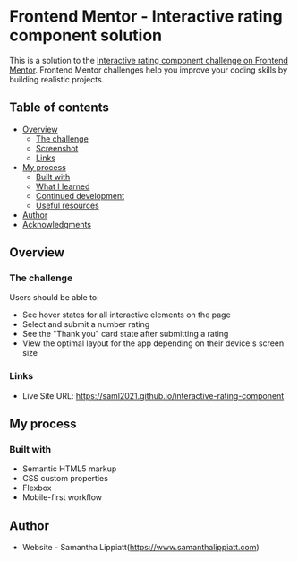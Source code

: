 # Frontend Mentor - Interactive rating component solution

This is a solution to the [Interactive rating component challenge on Frontend Mentor](https://www.frontendmentor.io/challenges/interactive-rating-component-koxpeBUmI). Frontend Mentor challenges help you improve your coding skills by building realistic projects. 

## Table of contents

- [Overview](#overview)
  - [The challenge](#the-challenge)
  - [Screenshot](#screenshot)
  - [Links](#links)
- [My process](#my-process)
  - [Built with](#built-with)
  - [What I learned](#what-i-learned)
  - [Continued development](#continued-development)
  - [Useful resources](#useful-resources)
- [Author](#author)
- [Acknowledgments](#acknowledgments)


## Overview

### The challenge

Users should be able to:

- See hover states for all interactive elements on the page
- Select and submit a number rating
- See the "Thank you" card state after submitting a rating
- View the optimal layout for the app depending on their device's screen size

### Links

- Live Site URL: https://saml2021.github.io/interactive-rating-component

## My process

### Built with

- Semantic HTML5 markup
- CSS custom properties
- Flexbox
- Mobile-first workflow



## Author
- Website - Samantha Lippiatt(https://www.samanthalippiatt.com)




